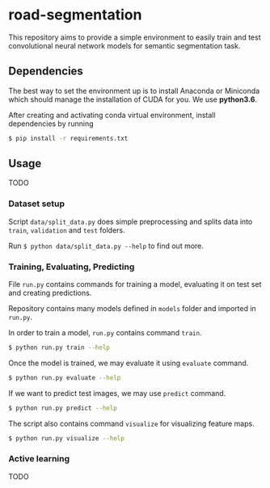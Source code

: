 # road-segmentation

This repository aims to provide a simple environment to easily train and test convolutional
neural network models for semantic segmentation task.

## Dependencies

The best way to set the environment up is to install Anaconda or Miniconda which
should manage the installation of CUDA for you.
We use **python3.6**.

After creating and activating conda virtual environment, install dependencies by running

```bash
$ pip install -r requirements.txt
```

## Usage

TODO

### Dataset setup

Script `data/split_data.py` does simple preprocessing and splits data into
`train`, `validation` and `test` folders.

Run `$ python data/split_data.py --help` to find out more.

### Training, Evaluating, Predicting

File `run.py` contains commands for training a model, evaluating it
on test set and creating predictions.

Repository contains many models defined in `models` folder and
imported in `run.py`.

In order to train a model, `run.py` contains command `train`.
```bash
$ python run.py train --help
```

Once the model is trained, we may evaluate it using `evaluate` command.
```bash
$ python run.py evaluate --help
```

If we want to predict test images, we may use `predict` command.
```bash
$ python run.py predict --help
```

The script also contains command `visualize` for visualizing
feature maps.
```bash
$ python run.py visualize --help
```


### Active learning

TODO
